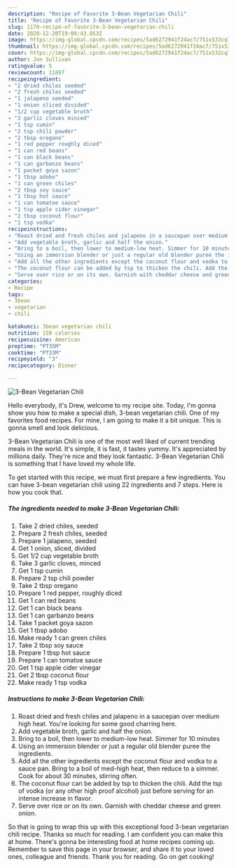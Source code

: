 ```yaml
---
description: "Recipe of Favorite 3-Bean Vegetarian Chili"
title: "Recipe of Favorite 3-Bean Vegetarian Chili"
slug: 1179-recipe-of-favorite-3-bean-vegetarian-chili
date: 2020-12-20T19:09:43.853Z
image: https://img-global.cpcdn.com/recipes/5ad6272941f24ac7/751x532cq70/3-bean-vegetarian-chili-recipe-main-photo.jpg
thumbnail: https://img-global.cpcdn.com/recipes/5ad6272941f24ac7/751x532cq70/3-bean-vegetarian-chili-recipe-main-photo.jpg
cover: https://img-global.cpcdn.com/recipes/5ad6272941f24ac7/751x532cq70/3-bean-vegetarian-chili-recipe-main-photo.jpg
author: Jon Sullivan
ratingvalue: 5
reviewcount: 11897
recipeingredient:
- "2 dried chiles seeded"
- "2 fresh chiles seeded"
- "1 jalapeno seeded"
- "1 onion sliced divided"
- "1/2 cup vegetable broth"
- "3 garlic cloves minced"
- "1 tsp cumin"
- "2 tsp chili powder"
- "2 tbsp oregano"
- "1 red pepper roughly diced"
- "1 can red beans"
- "1 can black beans"
- "1 can garbanzo beans"
- "1 packet goya sazon"
- "1 tbsp adobo"
- "1 can green chiles"
- "2 tbsp soy sauce"
- "1 tbsp hot sauce"
- "1 can tomatoe sauce"
- "1 tsp apple cider vinegar"
- "2 tbsp coconut flour"
- "1 tsp vodka"
recipeinstructions:
- "Roast dried and fresh chiles and jalapeno in a saucepan over medium high heat. You&#39;re looking for some good charring here."
- "Add vegetable broth, garlic and half the onion."
- "Bring to a boil, then lower to medium-low heat. Simmer for 10 minutes"
- "Using an immersion blender or just a regular old blender puree the ingredients."
- "Add all the other ingredients except the coconut flour and vodka to a sauce pan. Bring to a boil of med-high heat, then reduce to a simmer. Cook for about 30 minutes, stirring often."
- "The coconut flour can be added by tsp to thicken the chili. Add the tsp of vodka (or any other high proof alcohol) just before serving for an intense increase in flavor."
- "Serve over rice or on its own. Garnish with cheddar cheese and green onion."
categories:
- Recipe
tags:
- 3bean
- vegetarian
- chili

katakunci: 3bean vegetarian chili 
nutrition: 159 calories
recipecuisine: American
preptime: "PT35M"
cooktime: "PT33M"
recipeyield: "3"
recipecategory: Dinner

---
```



![3-Bean Vegetarian Chili](https://img-global.cpcdn.com/recipes/5ad6272941f24ac7/751x532cq70/3-bean-vegetarian-chili-recipe-main-photo.jpg)

Hello everybody, it's Drew, welcome to my recipe site. Today, I'm gonna show you how to make a special dish, 3-bean vegetarian chili. One of my favorites food recipes. For mine, I am going to make it a bit unique. This is gonna smell and look delicious.



3-Bean Vegetarian Chili is one of the most well liked of current trending meals in the world. It's simple, it is fast, it tastes yummy. It's appreciated by millions daily. They're nice and they look fantastic. 3-Bean Vegetarian Chili is something that I have loved my whole life.


To get started with this recipe, we must first prepare a few ingredients. You can have 3-bean vegetarian chili using 22 ingredients and 7 steps. Here is how you cook that.

<!--inarticleads1-->

##### The ingredients needed to make 3-Bean Vegetarian Chili:

1. Take 2 dried chiles, seeded
1. Prepare 2 fresh chiles, seeded
1. Prepare 1 jalapeno, seeded
1. Get 1 onion, sliced, divided
1. Get 1/2 cup vegetable broth
1. Take 3 garlic cloves, minced
1. Get 1 tsp cumin
1. Prepare 2 tsp chili powder
1. Take 2 tbsp oregano
1. Prepare 1 red pepper, roughly diced
1. Get 1 can red beans
1. Get 1 can black beans
1. Get 1 can garbanzo beans
1. Take 1 packet goya sazon
1. Get 1 tbsp adobo
1. Make ready 1 can green chiles
1. Take 2 tbsp soy sauce
1. Prepare 1 tbsp hot sauce
1. Prepare 1 can tomatoe sauce
1. Get 1 tsp apple cider vinegar
1. Get 2 tbsp coconut flour
1. Make ready 1 tsp vodka




<!--inarticleads2-->

##### Instructions to make 3-Bean Vegetarian Chili:

1. Roast dried and fresh chiles and jalapeno in a saucepan over medium high heat. You&#39;re looking for some good charring here.
1. Add vegetable broth, garlic and half the onion.
1. Bring to a boil, then lower to medium-low heat. Simmer for 10 minutes
1. Using an immersion blender or just a regular old blender puree the ingredients.
1. Add all the other ingredients except the coconut flour and vodka to a sauce pan. Bring to a boil of med-high heat, then reduce to a simmer. Cook for about 30 minutes, stirring often.
1. The coconut flour can be added by tsp to thicken the chili. Add the tsp of vodka (or any other high proof alcohol) just before serving for an intense increase in flavor.
1. Serve over rice or on its own. Garnish with cheddar cheese and green onion.




So that is going to wrap this up with this exceptional food 3-bean vegetarian chili recipe. Thanks so much for reading. I am confident you can make this at home. There's gonna be interesting food at home recipes coming up. Remember to save this page in your browser, and share it to your loved ones, colleague and friends. Thank you for reading. Go on get cooking!

